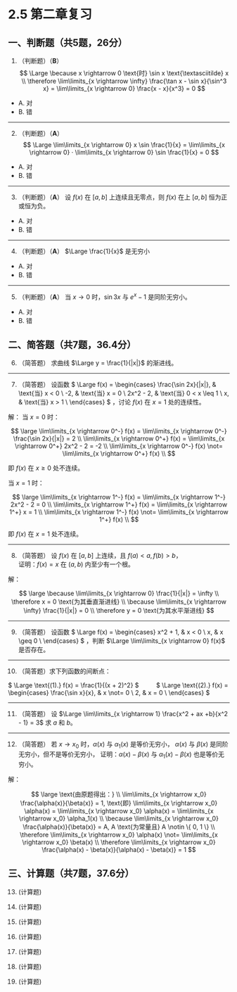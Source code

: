 # 2.5 第二章复习

## 一、判断题（共5题，26分）

1. （判断题）（**B**）
$$
\Large
\because x \rightarrow 0 \text{时} \sin x \text{\textasciitilde} x \\
\therefore \lim\limits_{x \rightarrow \infty} \frac{\tan x - \sin x}{\sin^3 x}
    = \lim\limits_{x \rightarrow 0} \frac{x - x}{x^3} = 0
$$

- A. 对
- B. 错

----------

2. （判断题）（**A**）
$$
\Large
\lim\limits_{x \rightarrow 0} x \sin \frac{1}{x}
= \lim\limits_{x \rightarrow 0} · \lim\limits_{x \rightarrow 0} \sin \frac{1}{x}
= 0
$$

- A. 对
- B. 错

----------

3. （判断题）（**A**）
设 $f(x)$ 在 $[a, b]$ 上连续且无零点，则 $f(x)$ 在上 $[a, b]$ 恒为正或恒为负。

- A. 对
- B. 错

----------

4. （判断题）（**A**）
$\Large \frac{1}{x}$ 是无穷小

- A. 对
- B. 错

----------

5. （判断题）（**A**）
当 $x \rightarrow 0$ 时，$\sin 3x$ 与 $e^x - 1$ 是同阶无穷小。

- A. 对
- B. 错

## 二、简答题（共7题，36.4分）

6. （简答题）
求曲线 $\Large y = \frac{1}{|x|}$ 的渐进线。

----------

7. （简答题）
设函数
$
\Large
f(x) = \begin{cases}
    \frac{\sin 2x}{|x|}, & \text{当} x < 0 \\
    -2, & \text{当} x = 0 \\
    2x^2 - 2, & \text{当} 0 < x \leq 1 \\
    x, & \text{当} x > 1 \\
\end{cases}
$
，讨论 $f(x)$ 在 $x = 1$ 处的连续性。

解：
当 $x = 0$ 时：

$$
\large
\lim\limits_{x \rightarrow 0^-} f(x) = \lim\limits_{x \rightarrow 0^-} \frac{\sin 2x}{|x|} = 2 \\
\lim\limits_{x \rightarrow 0^+} f(x) = \lim\limits_{x \rightarrow 0^+} 2x^2 - 2 = -2 \\
\lim\limits_{x \rightarrow 0^-} f(x) \not= \lim\limits_{x \rightarrow 0^+} f(x) \\
$$

即 $f(x)$ 在 $x \geq 0$ 处不连续。

当 $x = 1$ 时：

$$
\large
\lim\limits_{x \rightarrow 1^-} f(x) = \lim\limits_{x \rightarrow 1^-} 2x^2 - 2 = 0 \\
\lim\limits_{x \rightarrow 1^+} f(x) = \lim\limits_{x \rightarrow 1^+} x = 1 \\
\lim\limits_{x \rightarrow 1^-} f(x) \not= \lim\limits_{x \rightarrow 1^+} f(x) \\
$$

即 $f(x)$ 在 $x = 1$ 处不连续。

----------

8. （简答题）
设 $f(x)$ 在 $[a, b]$ 上连续，且 $f(a) < a, f(b) > b$，<br />
证明：$f(x) = x$ 在 $(a, b)$ 内至少有一个根。

解：

$$
\large
\because \lim\limits_{x \rightarrow 0} \frac{1}{|x|} = \infty \\
\therefore x = 0 \text{为其垂直渐进线} \\
\because \lim\limits_{x \rightarrow \infty} \frac{1}{|x|} = 0 \\
\therefore y = 0 \text{为其水平渐进线}
$$

----------

9. （简答题）
设函数
$
\Large
f(x) = \begin{cases}
    x^2 + 1, & x < 0 \\
    x, & x \geq 0 \\
\end{cases}
$
，判断 $\Large \lim\limits_{x \rightarrow 0} f(x)$ 是否存在。

----------

10. （简答题）求下列函数的间断点：

$
\Large
\text{(1).} f(x) = \frac{1}{(x + 2)^2}
$
&nbsp;&nbsp;&nbsp;&nbsp;&nbsp;&nbsp;&nbsp;&nbsp;
$
\Large
\text{(2).} f(x) = \begin{cases}
    \frac{\sin x}{x}, & x \not= 0 \\
    2, & x = 0 \\
\end{cases}
$

----------

11. （简答题）
设 $\Large \lim\limits_{x \rightarrow 1} \frac{x^2 + ax +b}{x^2 - 1} = 3$
求 $a$ 和 $b$。

----------

12. （简答题）
若 $x \rightarrow x_0$ 时，$\alpha(x)$ 与 $\alpha_1(x)$ 是等价无穷小，
$\alpha(x)$ 与 $\beta(x)$ 是同阶无穷小，但不是等价无穷小，
证明：$\alpha(x) - \beta(x)$ 与 $\alpha_1(x) - \beta(x)$ 也是等价无穷小。

解：

$$
\large
\text{由原题得出：} \\
\lim\limits_{x \rightarrow x_0} \frac{\alpha(x)}{\beta(x)} = 1,
    \text{即} \lim\limits_{x \rightarrow x_0} \alpha(x)
    = \lim\limits_{x \rightarrow x_0} \alpha(x)
    = \lim\limits_{x \rightarrow x_0} \alpha_1(x) \\
\because \lim\limits_{x \rightarrow x_0} \frac{\alpha(x)}{\beta(x)} = A,
    A \text{为常量且} A \notin \{ 0, 1 \} \\
\therefore \lim\limits_{x \rightarrow x_0} \alpha(x)
    \not= \lim\limits_{x \rightarrow x_0} \beta(x) \\
\therefore \lim\limits_{x \rightarrow x_0} \frac{\alpha(x) - \beta(x)}{\alpha(x) - \beta(x)} = 1
$$

## 三、计算题（共7题，37.6分）

13. (计算题)

14. (计算题)

15. (计算题)

16. (计算题) 

17. (计算题)

18. (计算题)

19. (计算题)
